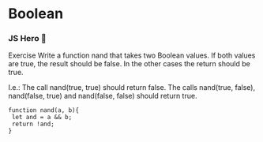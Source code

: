 # Boolean

### JS Hero 🥋

Exercise
Write a function nand that takes two Boolean values. If both values are true, the result should be false. In the other cases the return should be true.

I.e.: The call nand(true, true) should return false. The calls nand(true, false), nand(false, true) and nand(false, false) should return true.

    function nand(a, b){
     let and = a && b;
     return !and;
    }
